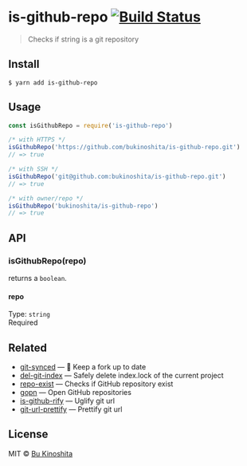 # is-github-repo [![Build Status](https://travis-ci.org/bukinoshita/is-github-repo.svg?branch=master)](https://travis-ci.org/bukinoshita/is-github-repo)

> Checks if string is a git repository

## Install

```
$ yarn add is-github-repo
```

## Usage

```js
const isGithubRepo = require('is-github-repo')

/* with HTTPS */
isGithubRepo('https://github.com/bukinoshita/is-github-repo.git')
// => true

/* with SSH */
isGithubRepo('git@github.com:bukinoshita/is-github-repo.git')
// => true

/* with owner/repo */
isGithubRepo('bukinoshita/is-github-repo')
// => true
```

## API

### isGithubRepo(repo)

returns a `boolean`.

#### repo

Type: `string`<br/>
Required

## Related

- [git-synced](https://github.com/bukinoshita/git-synced) — 🎐 Keep a fork up to date
- [del-git-index](https://github.com/bukinoshita/del-git-index) — Safely delete index.lock of the current project
- [repo-exist](https://github.com/bukinoshita/repo-exist) — Checks if GitHub repository exist
- [gopn](https://github.com/bukinoshita/gopn) — Open GitHub repositories
- [is-github-rify](https://github.com/bukinoshita/git-url-uglify) — Uglify git url
- [git-url-prettify](https://github.com/bukinoshita/git-url-prettify) — Prettify git url

## License

MIT © [Bu Kinoshita](https://bukinoshita.io)
